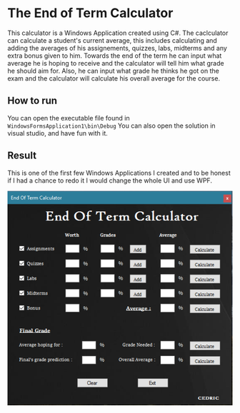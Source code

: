 # The End of Term Calculator

This calculator is a Windows Application created using C#. The caclculator can calculate a student's current average, this includes calculating and adding the averages of his assignements, quizzes, labs, midterms and any extra bonus given to him. Towards the end of the term he can input what average he is hoping to receive and the calculator will tell him what grade he should aim for. Also, he can input what grade he thinks he got on the exam and the calculator will calculate his overall average for the course.

## How to run

You can open the executable file found in `WindowsFormsApplication1\bin\Debug`
You can also open the solution in visual studio, and have fun with it. 

## Result

This is one of the first few Windows Applications I created and to be honest if I had a chance to redo it I would change the whole UI and use WPF.

![Alt text](/WindowsFormsApplication1/Screenshot.png?raw=true "Optional Title")


